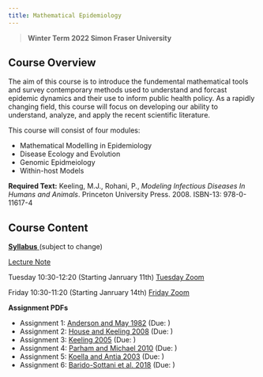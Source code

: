 ```yaml
---
title: Mathematical Epidemiology
---
```


> **Winter Term 2022 Simon Fraser University**

## Course Overview
The aim of this course is to introduce the fundemental mathematical tools and survey contemporary methods used to understand and forcast epidemic dynamics and their use to inform public health policy. As a rapidly changing field, this course will focus on developing our ability to understand, analyze, and apply the recent scientific literature.  

This course will consist of four modules:
* Mathematical Modelling in Epidemiology
* Disease Ecology and Evolution
* Genomic Epidmeiology
* Within-host Models

**Required Text:** Keeling, M.J., Rohani, P., *Modeling Infectious Diseases In Humans and Animals*. Princeton University Press. 2008. ISBN-13: 978-0-11617-4


## Course Content

[**Syllabus** ](Math496_Syllabus.pdf) (subject to change)

[Lecture Note](https://amacp.github.io/Math496/LectureNotes.html)

Tuesday 10:30-12:20 (Starting Janruary 11th)
[Tuesday Zoom](https://sfu.zoom.us/j/67247833947?pwd=ZTU1S0YvSGgxOWJLZ1VOWXFIcFh5QT09)

Friday 10:30-11:20 (Starting Janruary 14th)
[Friday Zoom](https://sfu.zoom.us/j/66650087703?pwd=aHdRQ3NON0RZRit5YVlJUmRSU2VaZz09)

**Assignment PDFs**
* Assignment 1: [Anderson and May 1982](Anderson1982.pdf) (Due: )
* Assignment 2: [House and Keeling 2008](HouseKeeling2008.pdf) (Due: )
* Assignment 3: [Keeling 2005](Keeling2005.pdf) (Due: )
* Assignment 4: [Parham and Michael 2010](ParhamMichael2010.pdf) (Due: )
* Assignment 5: [Koella and Antia 2003](KoellaAntia2003.pdf) (Due: )
* Assignment 6: [Barido-Sottani et al. 2018](BaridoSottani2018.pdf) (Due: )

